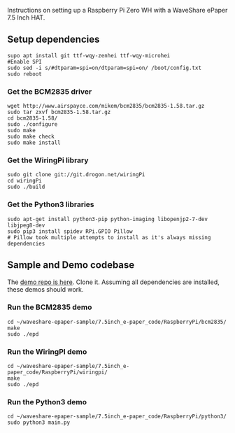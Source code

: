 Instructions on setting up a Raspberry Pi Zero WH with a WaveShare ePaper 7.5 Inch HAT. 




## Setup dependencies

    supo apt install git ttf-wqy-zenhei ttf-wqy-microhei
    #Enable SPI
    sudo sed -i s/#dtparam=spi=on/dtparam=spi=on/ /boot/config.txt
    sudo reboot

### Get the BCM2835 driver

    wget http://www.airspayce.com/mikem/bcm2835/bcm2835-1.58.tar.gz
    sudo tar zxvf bcm2835-1.58.tar.gz
    cd bcm2835-1.58/
    sudo ./configure
    sudo make
    sudo make check
    sudo make install


### Get the WiringPi library

    sudo git clone git://git.drogon.net/wiringPi
    cd wiringPi
    sudo ./build

### Get the Python3 libraries

    sudo apt-get install python3-pip python-imaging libopenjp2-7-dev libjpeg8-dev
    sudo pip3 install spidev RPi.GPIO Pillow
    # Pillow took multiple attempts to install as it's always missing dependencies




## Sample and Demo codebase

The [demo repo is here](https://github.com/mendhak/waveshare-epaper-sample).  Clone it. Assuming all dependencies are installed, these demos should work.  


### Run the BCM2835 demo


    cd ~/waveshare-epaper-sample/7.5inch_e-paper_code/RaspberryPi/bcm2835/
    make
    sudo ./epd


### Run the WiringPI demo

    cd ~/waveshare-epaper-sample/7.5inch_e-paper_code/RaspberryPi/wiringpi/
    make
    sudo ./epd

### Run the Python3 demo

    cd ~/waveshare-epaper-sample/7.5inch_e-paper_code/RaspberryPi/python3/
    sudo python3 main.py
